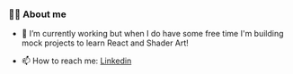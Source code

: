 ### 🐱‍💻 About me 

<!--
**puentemonte/puentemonte** is a ✨ _special_ ✨ repository because its `README.md` (this file) appears on your GitHub profile.

Here are some ideas to get you started:

- 👯 I’m looking to collaborate on ...
- 🤔 I’m looking for help with ...
- 💬 Ask me about ...
- ⚡ Fun fact: ...

- 🔭 I’m currently working on ...
  - 
- 😄 Pronouns: He / Him
-->

- 🌱 I’m currently working but when I do have some free time I'm building mock projects to learn React and Shader Art!

- 📫 How to reach me: [Linkedin](https://www.linkedin.com/in/erik-zubimendi/) 



